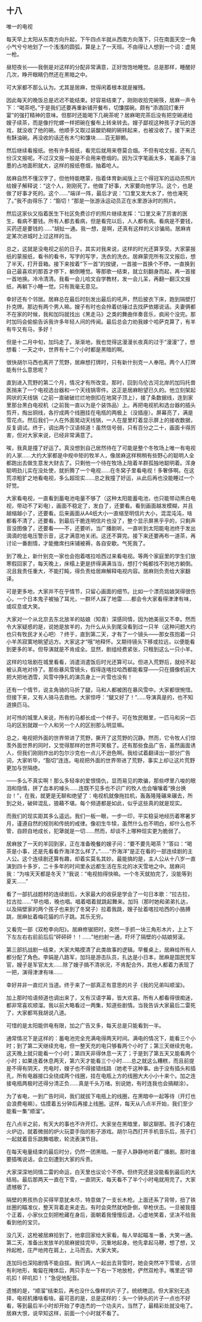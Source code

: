    

## 十八  
唯一的电视

每天早上太阳从东南方向升起，下午四点半就从西南方向落下，只在南面天空一角小气兮兮地划了一个浅浅的圆弧，算是上了一天班。不由得让人想到一个词：虚晃一枪。

昼短夜长——我倒是对这样的分配非常满意，正好饱饱地睡觉。总是那样，睡醒好几次，睁开眼睛仍然还在黑暗之中。

可大家都不那么认为。尤其是居麻，觉得闲着根本就是摧残。

因此每天的晚饭总是迟迟不能结束。好容易结束了，刚刚收拾完碗筷，居麻一声令下：“喝茶吧。”于是我们还要再重新铺开餐布，切馕摆碗。颇有“添酒回灯重开宴”的强打精神的意味。但那时还能喝下几碗茶呢？居麻喝完茶后没有把空碗递给嫂子续茶，而是像拧陀螺一样把碗在餐布上转来转去。嫂子鄙视这种孩子才玩的游戏，就没收了他的碗。他顺手又取过装酸奶糊的碗转起来，也被没收了。接下来还有酥油碗。再没收的话还有木勺和馕块……百无聊赖。

然后继续看报纸。他有许多报纸，看完后就用来卷莫合烟。不但有哈文报，还有几份汉文报呢。不过汉文报一般是不会用来卷烟的。因为汉字笔画太多，笔画多了油墨的占地面积就大，这样的报纸卷烟，抽着呛人。

居麻自然不懂汉字了，但他特能瞎蒙，指着体育新闻版上三个得冠军的运动员照片给嫂子解释说：“这个人，刚刚死了。他做了好事，大家要向他学习。这个，也是做了好事才死的。这个……”端详一阵，最后才说：“口里又发大水了，他也淹死了。”我不由得乐了：“豁切！”那是一张游泳运动员正在水里游泳时的照片。

然后这家伙又指着医生下社区免费诊疗的照片继续发挥：“口里又来了厉害的医生，看病不要钱。所有人都去看病，但是看完以后，人人都有病。看病是不要钱，买药还是要钱的……”胡扯一通。我一想，是啊，还真有这样的义诊骗局。居麻肯定某次进城时上过这样的当。

总之，这就是没电视之前的日子。其实对我来说，这样的时光还算享受。大家蒙报纸的蒙报纸，看书的看书，写字的写字，洗衣的洗衣。居麻蒙完所有汉文报后，想了半天，打开音箱。接下来按着“下一首”的按键，一首接一首换个不停，一直换到自己最喜欢的那首才停下，躺倒睡觉。等那歌一结束，就立刻翻身而起，再一首接一首地换。冷冷清清。我看一会儿哈文自学教材，发一会儿呆，再翻一翻汉文报纸，再躺下小睡一觉。只有我毫无意见。

幸好还有个邻居。居麻总在最后时刻发出最后的吼声，然后披衣下床，跑到隔壁打扑克牌。那边有两个男人嘛。嫂子有时也会拎着纺锤过去找萨依娜说话。夫妻俩都不在家的时候，我和加玛就找出《黑走马》之类的舞曲伴奏音乐，疯闹个没完。那时加玛会偷偷告诉我许多年轻人间的传闻。最后总会力劝我嫁个哈萨克算了，有羊有牛又有马，多好！

但是十二月中旬，加玛走了。渐渐地，我也觉得这漫漫长夜真的过于“漫漫”了，想想看：一天之中，世界有十二个小时都是黑暗的啊。

很快胡尔马西也离开了荒野，居麻想打牌时，只有新什别克一人奉陪。两个人打牌能有什么意思呢？

直到进入荒野的第二个月，情况才有所改变。那时，回到乌伦古河北岸的加玛托兽医捎来了一个电视选台器和一个天线锅零件。这正是居麻盼望已久的。他立刻架起网状的天线锅（之前一直破破烂烂地倒扣在地窝子顶上），接了条数据线，连到家里那台黑白电视机（之前我一直以为是个装饰品）上。再把电视机和选台器的插头剪开，掏出铜线，各拧成两个线圈挂在电瓶的两极上（没插座）。屏幕亮了，满是雪花点。然后我们一人在外面晃动天线锅，一人在屋里盯着显示屏上的接收数据，反复调试。终于，调出两个汉语频道！虽然信号弱，只有百分之二十，画面卡得厉害，但对大家来说，已经非常满意了。

唉，我真是撞了好运了。真没想到自己居然待在了可能是整个冬牧场上唯一有电视的人家……大约大家都是中规中矩的牧羊人，像居麻这样稍稍有些野心的聪明人全都跑出去做生意发大财去了。只剩他一个待在牧场上陪着羊群孤独地聪明着。浑身聪明劲儿实在没处使，就折腾了一个电视……在冬窝子里看电视！多奢侈啊。在这荒凉粗犷之地看电视，多么超现实……总之我撞了好运，从此后再也没能睡过一个好觉。

大家看电视，一直看到蓄电池电量不够了（这种太阳能蓄电池，也只能带动黑白电视，带动不了彩电），画面不稳定了，发白了，还要看。看到画面越发模糊，并且越缩越小了，还要看。后来画面从A4纸大小一直缩至明信片大小，混混沌沌，啥都看不清了，还要看。到最后干脆连明信片也没了，整个显示屏黑乎乎的，只剩声音没图像了，还要看——不，还要听。当广播剧听。一直听到太阳能电池终于发出滴滴的低电压警示音，这才满意地关闭。这还不算完。接下来还要再布一道茶，再讨论一番剧情，才能撤席扫床铺被褥，各自安歇。气死我了。

到了晚上，新什别克一家也会抱着喀拉哈西过来看电视。等两个家庭里的学生们放寒假回家了，每天晚上，床榻上更是挤得满满当当，想打个盹都找不到地方躺倒。况且我责任重大，不能打盹，得负责给居麻解释电视内容。居麻则负责给大家翻译。

可是更多地，大家并不在乎情节，只留心画面的细节。比如一个漂亮姑娘哭得很伤心，一个日本鬼子被抽了耳光，一群坏人踩了地雷……都会令大家看得津津有味，或叹息或大笑。

大家对一个从北京去东北放羊的姑娘（知青）深感同情，因为她美丽又不幸。然而令大家疑惑的是，说她是放羊的，为什么从头到尾没看到过一只羊（这种问题大约也只有牧民才关心吧）？终于，直到第二天，才有了一个镜头——那女孩抱着一只小羊羔寂寞地眺望远方。大家这才“哦”地释怀。又期待镜头下移或拉远，以便能看到更多的羊。但导演就是不肯成全。显然，剧组经费紧张，只租到这么一只小羊。

这样的垃圾剧在城里看看，消遣消遣饭后时光还算可以。但进入荒野后，就经不起被认真地对待了。那些暴风雪镜头，假得连喀拉哈西都能看穿——只在摄像机前大把大把地洒雪，风雪中挣扎的演员身上一片雪也没有！

还有一个情节，说主角骑的马折了腿，马和人都被困在暴风雪中。大家都很惋惜。但接下来，又有人骑马去救他。大家惊呼：“腿又好了！”……导演真是的，也不知道换匹马。

对可怜的城里人来说，所有的马都长成一个样子。可在牧民眼里，一匹马和另一匹马的区别就跟一个人和另一个人的区别那么明显嘛。

总之，电视把外面的世界带进了荒野，撕开了这荒野的沉静。然而，它令牧人们惊羡外面世界的同时，又觉得那样的世界可笑极了。还有那些食品广告，虽然画面诱人，但我们刚刚炸出的包尔沙克也一点儿不逊色啊。我给试着翻译出一部分广告词，大家听毕，“豁切”连连。电视把外面的世界带进了荒野，事实上却让这片荒野更加与世隔绝。

——多么不真实啊！那么多轻率的爱恨情仇，显而易见的欺骗，那些啰里八唆的眼泪和隐情，拼了血本的噱头……连既不见多也不识广的牧人也会嚷嚷着“换台换台！”，在我，就更是无聊和绝望了：电视机就像拖拉机，轰轰隆隆碾来碾去，所到之处，破碎混乱，狼藉不堪。每个频道都是如此，似乎这些真的就是现实。

而我们的现实距其多么遥远。我们一板一眼，一步一印，平实稳妥地经历着寒暑岁月，谨遵自然的规则和传统的戒律。像初生牛犊，虽然什么也不明白，却什么也不管，自顾自地成长，犯犟就是一切……然而，却谈不上哪种现实更为脆弱了。

居麻放了一天的羊回到家，正在准备晚餐的嫂子问：“要不要先喝茶？”答曰：“喝茶是小事，还是先看看乔海洋怎么样了。”……“乔海洋”是正在看的一部连续剧的主人公。这个连续剧还算有趣，却着实莫名其妙。最能搞的是，主人公从十八岁一直演到四十多岁，二十多年的时间里永远都生活在东北的冰天雪地之中。居麻问我：“为啥天天都是冬天？”我说：“电视拍得快嘛。一个冬天就拍完了，没能等到夏天……”

看了一部抗战题材的连续剧后，大家最大的收获是学会了一句日本歌：“拉古拉，拉古拉……”早也唱，晚也唱。唱着唱着就跳起舞来。加玛（那时她和弟弟扎达，以及隔壁家的两个孩子也来到了冬窝子）拉着我跳，嫂子扯着喀拉哈西的小胳膊跳，居麻扯着梅花猫的爪子跳。其乐无穷。

又看完一部《双枪李向阳》。居麻修锯把时，突然一手抓一块三角形木片，上上下下左左右右前前后后“砰砰砰！！……”地扫射一通，吓坏了隔壁的小姑娘努滚。

第三部抗战剧一结束，大家大略摸清了此类故事的逻辑。早餐桌上，居麻给所有人都分配了角色。李娟是八路军，加玛是游击队员，扎达是小日本，居麻是国民党军官，嫂子是军官太太……除了嫂子搞不清状况，不肯配合外，其他人都着力表现了一把，演得津津有味……

幸好并非一直烂片当道。终于来了一部真正有意思的片子《我的兄弟叫顺溜》。

加上那时哈语频道也调出来了，又有汉语字幕，皆大欢喜。所有人都看得很痴迷，都非常喜欢顺溜。我以前大略看过一两集，知道些剧情。当我告诉大家最后二雷死了，大家都骂我胡说八道。

可惜的是太阳能供电有限，加之广告又多，每天总是只能看到一半。

通常情况下是这样的：蓄电池完全充满电得两天时间。满电的情况下，能看三个小时；到了第二天继续充电，但一整天充的电只够看两个小时了；第三天继续充电，这天晚上就只能看一个小时；第四天非得休息一天了；于是到了第五天又能看两个小时；如果连着休息两天，第六天才能看三个小时……总之就这么糟糕，而且前提是不得有阴天，充电时，嫂子也不得接错线路（她老干这种事。由于没有插头和插孔，所有电器接口全绕成两个线圈，挂在电瓶上方的线圈大大小小十来个。加之连接电瓶两极时还得分清正负……真是千头万绪。别说她，有时连我也会搞糊涂）。

为了省电，一到广告时间，我们就拔下电瓶上的线圈，在黑暗中一起等待（开灯也会浪费电嘛）。估摸着五分钟后再接上线圈。这样，每天从八点半开始，我们至少能看一集“顺溜”。

在八点半之前，有天大的事也不许开灯。大家坐在黑暗里，聊这聊那。孩子们凑在火炉边，就着微弱的炉火玩耍手指的影子游戏。胡尔马西打开手机音乐后，孩子们一起就着音乐跳舞唱歌，轮流表演节目。

在每天电量结束的最后时分，仍然一团黑暗。一屋子人静静地听着广播剧。那时谁要插嘴说话，会立刻遭到大家的斥责。

大家深深地同情二雷的命运，白天里也议论个不停。但终究还是没能看到最后的大结局。最后那两天一直在下雪，一直阴天，每天看不了半个小时电就用完了。大家遗憾极了。

隔壁的男孩热合买得罕意犹未尽，特意做了一支长木枪。上面还系了背带，扭了铁丝圈的瞄准仪，整天背着走来走去。有时会突然就地卧倒，举枪伏击。一旦被我撞个正着，小家伙立刻把枪藏在身后，面朝着我慢慢后退，心虚地笑着，坚决不给我看到他的宝贝。

没几天，这枪被居麻拾到了，他拿回家给大家看。每人举起瞄准一番，大笑一通。第二天，准备出发放羊的居麻披挂完毕，沉重地起身。他先拿起马鞭，想了想，又拎起枪，庄严地挎在肩上，上马而去。大家大笑。

连加玛也深陷剧情不能自拔。我们两人一起出去背雪时，她会突然冲下雪坡，占领有利地形，匍匐在掩体后，两只手左一下右一下地放枪，俨然双枪手。嘴里还“砰叽扣！砰叽扣！！”急促地配音。

遗憾的是，“顺溜”结束后，再也没什么像样的片子了。统统瞎逗。但大家别无选择，电视机播啥看啥。最可恶的是，总是这样的：头一个钟头的片子一点也不好看，等到最后半小时却开始了李连杰的一个功夫片。当然了，最精彩处就没电了。居麻大恨，说早知这样，前面一个小时就不看了。
